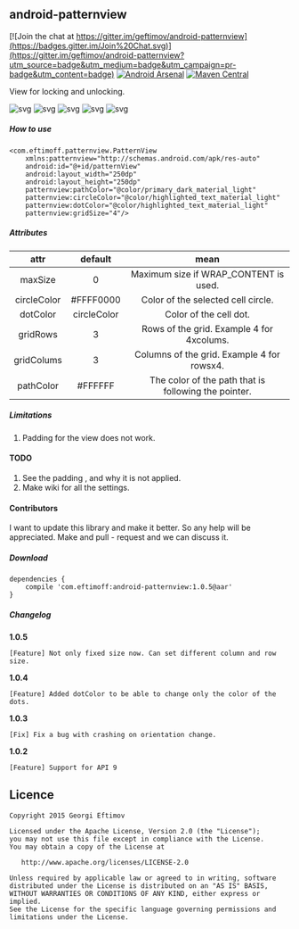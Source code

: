 ## android-patternview

[![Join the chat at https://gitter.im/geftimov/android-patternview](https://badges.gitter.im/Join%20Chat.svg)](https://gitter.im/geftimov/android-patternview?utm_source=badge&utm_medium=badge&utm_campaign=pr-badge&utm_content=badge) [![Android Arsenal](https://img.shields.io/badge/Android%20Arsenal-android--patternview-brightgreen.svg?style=flat)](https://android-arsenal.com/details/1/1495) [![Maven Central](https://maven-badges.herokuapp.com/maven-central/com.eftimoff/android-patternview/badge.svg?style=flat)](https://maven-badges.herokuapp.com/maven-central/com.eftimoff/android-patternview)

View for locking and unlocking.

![svg](https://github.com/geftimov/android-patternview/blob/master/art/rsz_empty_pattern.png) ![svg](https://github.com/geftimov/android-patternview/blob/master/art/rsz_pattern_correct.png) ![svg](https://github.com/geftimov/android-patternview/blob/master/art/rsz_mm.png) ![svg](https://github.com/geftimov/android-patternview/blob/master/art/rsz_small.png) ![svg](https://github.com/geftimov/android-patternview/blob/master/art/rsz_skyscrapers.png)

##### How to use

    <com.eftimoff.patternview.PatternView
        xmlns:patternview="http://schemas.android.com/apk/res-auto"
        android:id="@+id/patternView"
        android:layout_width="250dp"
        android:layout_height="250dp"
        patternview:pathColor="@color/primary_dark_material_light"
        patternview:circleColor="@color/highlighted_text_material_light"
        patternview:dotColor="@color/highlighted_text_material_light"
        patternview:gridSize="4"/>
        
##### Attributes

|     attr    	|  default  	|                         mean                         	|
|:-----------:	|:---------:	|:----------------------------------------------------:	|
|   maxSize   	|     0     	|         Maximum size if WRAP_CONTENT is used.        	|
| circleColor 	| #FFFF0000 	|          Color of the selected cell circle.          	|
| dotColor      | circleColor 	|          Color of the cell dot.                     	|
|   gridRows 	|     3     	|         Rows of the grid. Example 4 for 4xcolums.         	|
|   gridColums  	|     3     	|         Columns of the grid. Example 4 for rowsx4.         	|
|  pathColor  	| #FFFFFF       | The color of the path that is following the pointer. 	|

##### Limitations

1. Padding for the view does not work.

#### TODO

1. See the padding , and why it is not applied.
2. Make wiki for all the settings.

#### Contributors

I want to update this library and make it better. So any help will be appreciated.
Make and pull - request and we can discuss it.

##### Download

	dependencies {
		compile 'com.eftimoff:android-patternview:1.0.5@aar'
	}

##### Changelog

<b>1.0.5</b>

	[Feature] Not only fixed size now. Can set different column and row size.

<b>1.0.4</b>

	[Feature] Added dotColor to be able to change only the color of the dots.
	
<b>1.0.3</b>

	[Fix] Fix a bug with crashing on orientation change.

<b>1.0.2</b>

	[Feature] Support for API 9

## Licence

    Copyright 2015 Georgi Eftimov

    Licensed under the Apache License, Version 2.0 (the "License");
    you may not use this file except in compliance with the License.
    You may obtain a copy of the License at

       http://www.apache.org/licenses/LICENSE-2.0

    Unless required by applicable law or agreed to in writing, software
    distributed under the License is distributed on an "AS IS" BASIS,
    WITHOUT WARRANTIES OR CONDITIONS OF ANY KIND, either express or implied.
    See the License for the specific language governing permissions and
    limitations under the License.

